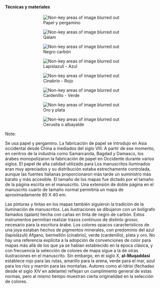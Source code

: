 #### Técnicas y materiales
						
<div class="l-multiple-8" style="justify-items:center">
	<figure>
		<img class="plain" style="max-height:20vh" data-src="images/islamic-materials-papel.jpg" alt="Non-key areas of image blurred out">
		<figcaption>Papel y pergamino</figcaption>
	</figure>
	<figure>
		<img class="plain" style="max-height:20vh" data-src="images/islamic-materials-qalam.jpg" alt="Non-key areas of image blurred out">
		<figcaption>Qalam</figcaption>
	</figure>
	<figure>
		<img class="plain" style="max-height:20vh" data-src="images/islamic-materials-negro.jpg" alt="Non-key areas of image blurred out">
		<figcaption>Negro carbón</figcaption>
	</figure>							
	<figure>
		<img class="plain" style="max-height:20vh" data-src="images/islamic-materials-lapislazuli.jpg" alt="Non-key areas of image blurred out">
		<figcaption>Lapislazuli - Azul</figcaption>
	</figure>	
	<figure>
		<img class="plain" style="max-height:20vh" data-src="images/islamic-materials-cinabrio.jpg" alt="Non-key areas of image blurred out">
		<figcaption>Cinabrio - Rojo</figcaption>
	</figure>	
	<figure>
		<img class="plain" style="max-height:20vh" data-src="images/islamic-materials-cardenillo.jpg" alt="Non-key areas of image blurred out">
		<figcaption>Cardenillo - Verde</figcaption>
	</figure>	
	<figure>
		<img class="plain" style="max-height:20vh" data-src="images/islamic-materials-oroplata.jpg" alt="Non-key areas of image blurred out">
		<figcaption>Oro y plata</figcaption>
	</figure>
	<figure>
		<img class="plain" style="max-height:20vh" data-src="images/islamic-materials-cerusita.jpg" alt="Non-key areas of image blurred out">
		<figcaption>Cerusita o albayalde</figcaption>
	</figure>


	

</div>

Note:

Se usa papel y pergamino. La fabricación de papel se introdujo en Asia occidental desde China a mediados del siglo VIII. A partir de ese momento, en centros de la industria como Samarcanda, Bagdad y Damasco, los árabes monopolizaron la fabricación de papel en Occidente durante varios siglos. El papel de alta calidad utilizado para Los manuscritos iluminados eran muy apreciados y su distribución estaba estrechamente controlada, aunque las fuentes italianas proporcionaron más tarde un suministro más barato y más accesible. El tamaño de los mapas fue dictado por el tamaño de la página escrita en el manuscrito. Una extensión de doble página en el manuscrito cuarto de tamaño normal permitiría un mapa de aproximadamente 80 X 40 em.

Las pinturas y tintas en los mapas también siguieron la tradición de la iluminación de manuscritos. Las ilustraciones se dibujaron con un bolígrafo llamados (qalam) hecha con cañas en tinta de negro de carbón. Estos instrumentos permitían realizar trazos continuos de distinto grosor, necesario para la escritura árabe. Los colores opacos característicos de una joya estaban hechos de pigmentos minerales, con predominio del azul (lapislázuli) Afgano, bermellón (cinabrio), verde (cardenillo), plata y oro. No hay una referencia explícita a la adopción de convenciones de color para mapas más allá de los que ya se habían establecido en la época clásica, y con frecuencia la selección de colores de mapa sigue a la de otras ilustraciones en el manuscrito. Sin embargo, en el siglo X, **al-Muqaddasi** establece rojo para las rutas, amarillo para la arena, verde para el mar, azul para los ríos y marrón para las montañas. Autores como al-Idrisi (fechadas desde el siglo XIV en adelante) reflejan un cumplimiento general de estas normas, pero al mismo tiempo muestran cierta originalidad en la selección de colores.

